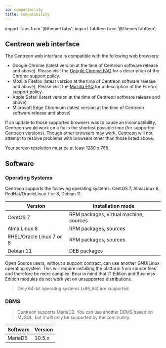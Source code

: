 ```yaml
---
id: compatibility
title: Compatibility
---
```

import Tabs from '@theme/Tabs';
import TabItem from '@theme/TabItem';

## Centreon web interface

The Centreon web interface is compatible with the following web browsers:

* Google Chrome (latest version at the time of Centreon software release and above).  Please visit the [Google Chrome FAQ](https://support.google.com/chrome/a/answer/188447?hl=en) for a description of the Chrome support policy. 
* Mozilla Firefox (latest version at the time of Centreon software release and above).  Please visit the [Mozilla FAQ](https://www.mozilla.org/en-US/firefox/organizations/faq/) for a description of the Firefox support policy.
* Apple Safari (latest version at the time of Centreon software release and above)
* Microsoft Edge Chromium (latest version at the time of Centreon software release and above)

If an update to those supported browsers was to cause an incompatibility, Centreon would work on a fix in the shortest possible time (for supported Centreon versions). Though other browsers may work, Centreon will not attempt to resolve problems with browsers other than those listed above.

Your screen resolution must be at least 1280 x 768.

## Software

### Operating Systems

Centreon supports the following operating systems: CentOS 7, AlmaLinux 8, RedHat/OracleLinux 7 or 8, Debian 11.

| Version                  | Installation mode                                      |
|--------------------------|--------------------------------------------------------|
| CentOS 7                 | RPM packages, virtual machine, sources                |
| Alma Linux 8             | RPM packages, sources                                  |
| RHEL/Oracle Linux 7 or 8 | RPM packages, sources                                  |
| Debian 11                | DEB packages                                           |

Open Source users, without a support contract, can use another GNU/Linux operating system.
This will require installing the platform from source files and therefore be more complex.
Bear in mind that IT Edition and Business Edition modules do not work yet on unsupported distributions.

> Only 64-bit operating systems (x86_64) are supported.

### DBMS

> Centreon supports MariaDB. You can use another DBMS based on MySQL, but it will only be supported by the community.

| Software | Version |
|----------|---------|
| MariaDB  | 10.5.x  |
